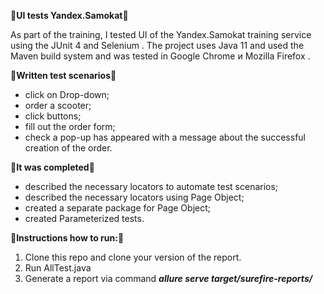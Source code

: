 🚀**UI tests Yandex.Samokat**🚀

As part of the training, I tested UI of the Yandex.Samokat training service using the JUnit 4 and Selenium .
The project uses Java 11 and used the Maven build system and was tested in Google Chrome и Mozilla Firefox .
 
📝**Written test scenarios**📝
- click on Drop-down;
- order a scooter;
- click buttons;
- fill out the order form;
- check a pop-up  has appeared with a message about the successful creation of the order.

📝**It was completed**📝
- described the necessary locators to automate test scenarios;
- described the necessary locators using Page Object;
- created a separate package for Page Object;
- created Parameterized tests.

🔖**Instructions how to run:**🔖

1. Clone this repo and clone your version of the report. 
2. Run AllTest.java
3. Generate a report via command 
***allure serve target/surefire-reports/***
